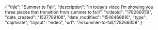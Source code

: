 {
    "title": "Summer to Fall",
    "description": "In today’s video I’m showing you three pieces that transition from summer to fall!",
    "videoid": "178266058",
    "date_created": "1537789108",
    "date_modified": "1546466816",
    "type": "captivate",
    "layout": "video",
    "url": "\/v\/summer-to-fall\/178266058"
}